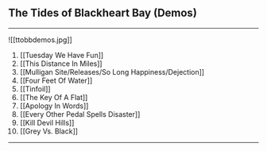 ## The Tides of Blackheart Bay (Demos)

---

![[ttobbdemos.jpg]]


1. [[Tuesday We Have Fun]] 
2. [[This Distance In Miles]]
3. [[Mulligan Site/Releases/So Long Happiness/Dejection]] 
4. [[Four Feet Of Water]] 
5. [[Tinfoil]]
6. [[The Key Of A Flat]]
7. [[Apology In Words]] 
8. [[Every Other Pedal Spells Disaster]]
9. [[Kill Devil Hills]]
10. [[Grey Vs. Black]] 

---


